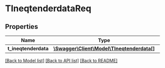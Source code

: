 # TIneqtenderdataReq

## Properties
Name | Type | Description | Notes
------------ | ------------- | ------------- | -------------
**t_ineqtenderdata** | [**\Swagger\Client\Model\TIneqtenderdata[]**](TIneqtenderdata.md) |  | [optional] 

[[Back to Model list]](../README.md#documentation-for-models) [[Back to API list]](../README.md#documentation-for-api-endpoints) [[Back to README]](../README.md)


